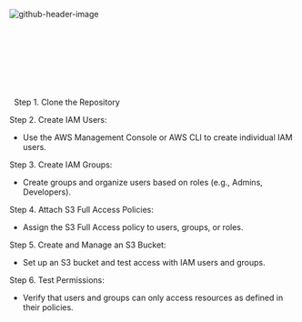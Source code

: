 ![github-header-image](https://github.com/user-attachments/assets/060fe288-4680-4d8d-8ac9-74f4684c33d8)

&nbsp;

&nbsp;

&nbsp;

&nbsp;

&nbsp;
Step 1. Clone the Repository

Step 2. Create IAM Users:
   - Use the AWS Management Console or AWS CLI to create individual IAM users.

Step 3. Create IAM Groups:
   - Create groups and organize users based on roles (e.g., Admins, Developers).

Step 4. Attach S3 Full Access Policies:
   - Assign the S3 Full Access policy to users, groups, or roles.

Step 5. Create and Manage an S3 Bucket:
   - Set up an S3 bucket and test access with IAM users and groups.

Step 6. Test Permissions:
   - Verify that users and groups can only access resources as defined in their policies.


